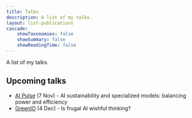 ```yaml
---
title: Talks
description: A list of my talks.
layout: list-publications
cascade:
    showTaxonomies: false
    showSummary: false
    showReadingTime: false
---
```


A list of my talks.

## Upcoming talks

- [AI Pulse](https://www.ai-pulse.eu/agenda/ai-sustainability-and-specialized-models:-balancing-power-and-efficiency) (7 Nov) - AI sustainability and specialized models: balancing power and efficiency
- [GreenIO](https://greenio.tech/conference/10/paris-2024-december-green-it) (4 Dec) - Is frugal AI wishful thinking?
